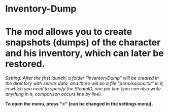 # Inventory-Dump
# The mod allows you to create snapshots (dumps) of the character and his inventory, which can later be restored.
*Setting: After the first launch, a folder "InventoryDump" will be created in the directory with server data, and there will be a file "permissions.txt" in it, in which you need to specify the SteamID, one per line (you can also write anything in it, comparison occurs line by line).*

**To open the menu, press "=" (can be changed in the settings menu).**

